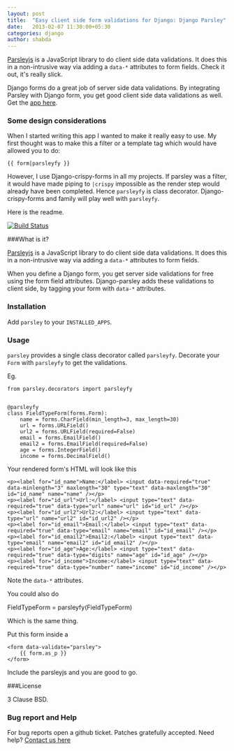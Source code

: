 ```yaml
---
layout: post
title:  "Easy client side form validations for Django: Django Parsley"
date:   2013-02-07 11:30:00+05:30
categories: django
author: shabda
---
```

[Parsleyjs](http://parsleyjs.org/) is a JavaScript library to do client side data validations.
It does this in a non-intrusive way via adding a `data-*` attributes to form fields. Check it out, it's really slick.

Django forms do a great job of server side data validations. By integrating Parsley with Django form, you get good client side data validations as well. Get the [app here](https://github.com/agiliq/django-parsley).

### Some design considerations

When I started writing this app I wanted to make it really easy to use. My first thought was to make this a filter or a template tag which would have allowed you to do:

    {{ form|parsleyfy }}

However, I use Django-crispy-forms in all my projects. If parsley was a filter, it would have made piping to `|crispy` impossible as the render step would already have been completed. Hence `parsleyfy` is class decorator. Django-crispy-forms and family will play well with `parsleyfy`.


Here is the readme.

[![Build Status](https://travis-ci.org/agiliq/Django-parsley.png?branch=master)](https://travis-ci.org/agiliq/Django-parsley)

###What is it?

[Parsleyjs](http://parsleyjs.org/) is a JavaScript library to do client side data validations.
It does this in a non-intrusive way via adding a `data-*` attributes to form fields.

When you define a Django form, you get server side validations for free using
the form field attributes. Django-parsley adds these validations to client side, by tagging your form with `data-*` attributes.

### Installation

Add `parsley` to your `INSTALLED_APPS`.

### Usage

`parsley` provides a single class decorator called `parsleyfy`. Decorate your `Form` with `parsleyfy` to get the validations.

Eg.

    from parsley.decorators import parsleyfy


    @parsleyfy
    class FieldTypeForm(forms.Form):
        name = forms.CharField(min_length=3, max_length=30)
        url = forms.URLField()
        url2 = forms.URLField(required=False)
        email = forms.EmailField()
        email2 = forms.EmailField(required=False)
        age = forms.IntegerField()
        income = forms.DecimalField()

Your rendered form's HTML will look like this

    <p><label for="id_name">Name:</label> <input data-required="true" data-minlength="3" maxlength="30" type="text" data-maxlength="30" id="id_name" name="name" /></p>
    <p><label for="id_url">Url:</label> <input type="text" data-required="true" data-type="url" name="url" id="id_url" /></p>
    <p><label for="id_url2">Url2:</label> <input type="text" data-type="url" name="url2" id="id_url2" /></p>
    <p><label for="id_email">Email:</label> <input type="text" data-required="true" data-type="email" name="email" id="id_email" /></p>
    <p><label for="id_email2">Email2:</label> <input type="text" data-type="email" name="email2" id="id_email2" /></p>
    <p><label for="id_age">Age:</label> <input type="text" data-required="true" data-type="digits" name="age" id="id_age" /></p>
    <p><label for="id_income">Income:</label> <input type="text" data-required="true" data-type="number" name="income" id="id_income" /></p>

Note the `data-*` attributes.

You could also do

FieldTypeForm = parsleyfy(FieldTypeForm)

Which is the same thing.

Put this form inside a

    <form data-validate="parsley">
        {{ form.as_p }}
    </form>

Include the parsleyjs and you are good to go.

###License

3 Clause BSD.

### Bug report and Help

For bug reports open a github ticket. Patches gratefully accepted. Need help? [Contact us here](http://agiliq.com/contactus)


